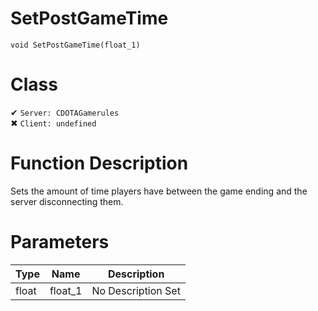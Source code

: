 # SetPostGameTime
```
void SetPostGameTime(float_1)
```
# Class
✔ `Server: CDOTAGamerules`  
✖ `Client: undefined`  

# Function Description
Sets the amount of time players have between the game ending and the server disconnecting them.
# Parameters
Type|Name|Description
--|--|--
float|float_1|No Description Set
